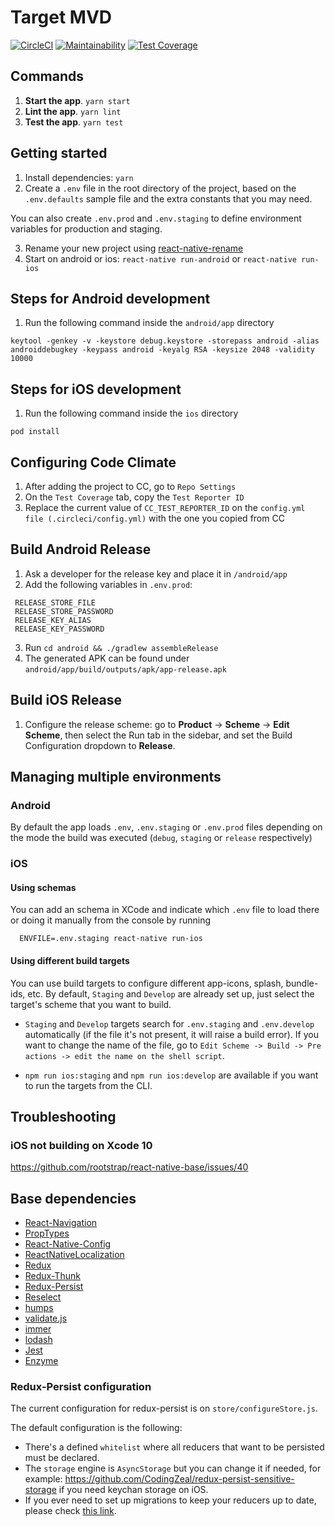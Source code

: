 # Target MVD

[![CircleCI](https://circleci.com/gh/rootstrap/react-native-base.svg?style=shield)](https://circleci.com/gh/rootstrap/react-native-base)
[![Maintainability](https://api.codeclimate.com/v1/badges/8bb29bcea21bb5dda316/maintainability)](https://codeclimate.com/github/rootstrap/react-native-base/maintainability)
[![Test Coverage](https://api.codeclimate.com/v1/badges/8bb29bcea21bb5dda316/test_coverage)](https://codeclimate.com/github/rootstrap/react-native-base/test_coverage)

## Commands
1. **Start the app**. `yarn start`
2. **Lint the app**. `yarn lint`
3. **Test the app**. `yarn test`

## Getting started
1. Install dependencies: `yarn`
2. Create a `.env` file in the root directory of the project, based on the `.env.defaults` sample file and the extra constants that you may need.

You can also create `.env.prod` and `.env.staging` to define environment variables for production and staging.

3. Rename your new project using [react-native-rename](https://github.com/junedomingo/react-native-rename)
4. Start on android or ios: `react-native run-android` or `react-native run-ios`

## Steps for Android development
1. Run the following command inside the `android/app` directory
```
keytool -genkey -v -keystore debug.keystore -storepass android -alias androiddebugkey -keypass android -keyalg RSA -keysize 2048 -validity 10000
```

## Steps for iOS development
1. Run the following command inside the `ios` directory
```
pod install
```

## Configuring Code Climate
1. After adding the project to CC, go to `Repo Settings`
2. On the `Test Coverage` tab, copy the `Test Reporter ID`
3. Replace the current value of `CC_TEST_REPORTER_ID` on the `config.yml file (.circleci/config.yml)` with the one you copied from CC

## Build Android Release
1. Ask a developer for the release key and place it in `/android/app`
2. Add the following variables in `.env.prod`:
 ```
  RELEASE_STORE_FILE
  RELEASE_STORE_PASSWORD
  RELEASE_KEY_ALIAS
  RELEASE_KEY_PASSWORD
  ```
3. Run `cd android && ./gradlew assembleRelease`
4. The generated APK can be found under `android/app/build/outputs/apk/app-release.apk`

## Build iOS Release
1. Configure the release scheme: go to **Product** -> **Scheme** -> **Edit Scheme**, then select the Run tab in the sidebar, and set the Build Configuration dropdown to **Release**.

## Managing multiple environments

### Android

By default the app loads `.env`, `.env.staging` or `.env.prod` files depending on the mode the build was executed (`debug`, `staging` or `release` respectively)

### iOS

#### Using schemas
You can add an schema in XCode and indicate which `.env` file to load there or doing it manually from the console by running

```
  ENVFILE=.env.staging react-native run-ios
```

#### Using different build targets
You can use build targets to configure different app-icons, splash, bundle-ids, etc. By default, `Staging` and `Develop` are already set up, just select the target's scheme that you want to build.

- `Staging` and `Develop` targets search for `.env.staging` and `.env.develop` automatically (if the file it's not present, it will raise a build error). If you want to change the name of the file, go to `Edit Scheme -> Build -> Pre actions -> edit the name on the shell script`.

- `npm run ios:staging` and `npm run ios:develop` are available if you want to run the targets from the CLI.

## Troubleshooting

### iOS not building on Xcode 10

https://github.com/rootstrap/react-native-base/issues/40

## Base dependencies
- [React-Navigation](https://reactnavigation.org)
- [PropTypes](https://github.com/facebook/prop-types)
- [React-Native-Config](https://github.com/luggit/react-native-config)
- [ReactNativeLocalization](https://github.com/stefalda/ReactNativeLocalization)
- [Redux](https://github.com/reduxjs/redux)
- [Redux-Thunk](https://github.com/reduxjs/redux-thunk)
- [Redux-Persist](https://github.com/rt2zz/redux-persist)
- [Reselect](https://github.com/reduxjs/reselect)
- [humps](https://github.com/domchristie/humps)
- [validate.js](https://github.com/ansman/validate.js)
- [immer](https://github.com/immerjs/immer)
- [lodash](https://github.com/lodash/lodash)
- [Jest](https://github.com/facebook/jest)
- [Enzyme](https://github.com/airbnb/enzyme)


### Redux-Persist configuration
The current configuration for redux-persist is on `store/configureStore.js`.

The default configuration is the following:
- There's a defined `whitelist` where all reducers that want to be persisted must be declared.
- The `storage` engine is `AsyncStorage` but you can change it if needed, for example: https://github.com/CodingZeal/redux-persist-sensitive-storage if you need keychan storage on iOS.
- If you ever need to set up migrations to keep your reducers up to date, please check [this link](https://github.com/rt2zz/redux-persist#migrations).
